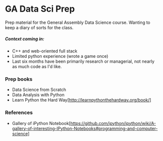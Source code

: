 # GA Data Sci Prep
Prep material for the General Assembly Data Science course.
Wanting to keep a diary of sorts for the class.

##### Context coming in:
- C++ and web-oriented full stack
- Limited python experience (wrote a game once)
- Last six months have been primarily research or managerial, not nearly as much code as I'd like.

### Prep books
- Data Science from Scratch
- Data Analysis with Python
- Learn Python the Hard Way[http://learnpythonthehardway.org/book/]

### References
- Gallery of iPython Notebook[https://github.com/ipython/ipython/wiki/A-gallery-of-interesting-IPython-Notebooks#programming-and-computer-science]
